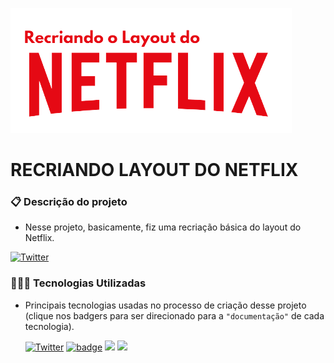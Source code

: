  ![](img/Banner_README.png)

# **RECRIANDO LAYOUT DO NETFLIX** 

### 📋 Descrição do projeto
- Nesse projeto, basicamente, fiz uma recriação básica do layout do Netflix. 

[![Twitter](https://img.shields.io/badge/Twitter-1DA1F2?style=for-the-badge&logo=twitter&logoColor=white&url=https%3A%2F%2Ftwitter.com%2FRodrogaDev)](https://twitter.com/intent/tweet?text=Wow:&url=https%3A%2F%2Ftwitter.com%2FRodrogaDev)

### 

### 👨🏽‍💻 Tecnologias Utilizadas

- Principais tecnologias usadas no processo de criação desse projeto (clique nos badgers para ser direcionado para a `"documentação"` de cada tecnologia).

    [![Twitter](https://img.shields.io/twitter/url?color=orange&label=JQUERY%20Library&logo=jquery&logoColor=orange&style=for-the-badge&url=https%3A%2F%2Fowlcarousel2.github.io%2FOwlCarousel2%2F)](https://twitter.com/intent/tweet?text=Wow:&url=https%3A%2F%2Fowlcarousel2.github.io%2FOwlCarousel2%2F)
[![badge](https://img.shields.io/badge/JavaScript-323330?style=for-the-badge&logo=javascript&logoColor=F7DF1E)](https://developer.mozilla.org/en-US/docs/Web/JavaScript)
[![](https://img.shields.io/badge/HTML5-E34F26?style=for-the-badge&logo=html5&logoColor=white)](https://developer.mozilla.org/pt-BR/docs/Web/HTML)
[![](https://img.shields.io/badge/CSS-239120?&style=for-the-badge&logo=css3&logoColor=white)](https://developer.mozilla.org/pt-BR/docs/Web/CSS)
